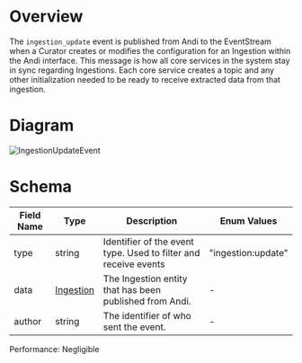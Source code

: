 # Overview

The `ingestion_update` event is published from Andi to the EventStream when a Curator creates or modifies the configuration for an Ingestion within the Andi interface. This message is how all core services in the system stay in sync regarding Ingestions. Each core service creates a topic and any other initialization needed to be ready to receive extracted data from that ingestion.

# Diagram

![IngestionUpdateEvent](https://github.com/UrbanOS-Public/smartcitiesdata/assets/79863335/777e668c-6f12-4663-b25d-618a5e1abaa6)


# Schema

| Field Name | Type | Description | Enum Values |
| - | - | - | - |
| type | string | Identifier of the event type. Used to filter and receive events | "ingestion:update" |
| data | [Ingestion](https://github.com/UrbanOS-Public/smartcitiesdata/wiki/Ingestion) | The Ingestion entity that has been published from Andi. | - |
| author | string | The identifier of who sent the event. | - |

Performance: Negligible
